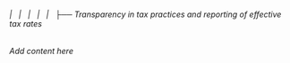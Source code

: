 ###### |   |   |   |   |   ├── Transparency in tax practices and reporting of effective tax rates

*Add content here*
